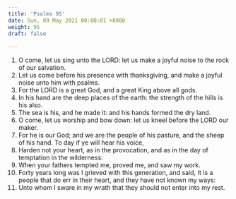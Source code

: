 ```yaml
---
title: 'Psalms 95'
date: Sun, 09 May 2021 00:00:01 +0000
weight: 95
draft: false
  
---
```


1. O come, let us sing unto the LORD: let us make a joyful noise to the rock of our salvation.
2. Let us come before his presence with thanksgiving, and make a joyful noise unto him with psalms.
3. For the LORD is a great God, and a great King above all gods.
4. In his hand are the deep places of the earth: the strength of the hills is his also.
5. The sea is his, and he made it: and his hands formed the dry land.
6. O come, let us worship and bow down: let us kneel before the LORD our maker.
7. For he is our God; and we are the people of his pasture, and the sheep of his hand. To day if ye will hear his voice,
8. Harden not your heart, as in the provocation, and as in the day of temptation in the wilderness:
9. When your fathers tempted me, proved me, and saw my work.
10. Forty years long was I grieved with this generation, and said, It is a people that do err in their heart, and they have not known my ways:
11. Unto whom I sware in my wrath that they should not enter into my rest.
